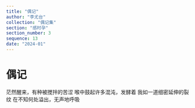 ```yaml
---
title: "偶记"
author: "李尤台"
collection: "偶记集"
section: "感时孕"
section_number: 3
sequence: 13
date: "2024-01"
---
```


# 偶记

茫然醒来，有种被搅拌的苦涩
喉中鼓起许多混沌，发酵着
我如一道细密延伸的裂纹
在不知何处溢出，无声地呼吸
